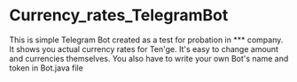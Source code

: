 # Currency_rates_TelegramBot
This is simple Telegram Bot created as a test for probation in *** company.
It shows you actual currency rates for Ten'ge.
It's easy to change amount and currencies themselves.
You also have to write your own Bot's name and token in Bot.java file
